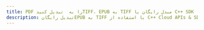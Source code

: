 ---title: PDF را به  تبدیل کنیدTIFF، EPUB به TIFF مبدل رایگان یا C++ SDKdescription: تبدیل رایگانEPUB به TIFF با استفاده از C++ Cloud APIs & SDK همچنین اسناد PDF را در Cloud ایجاد، ویرایش و رندر کنید.---